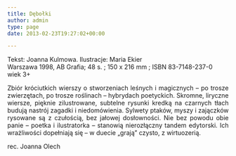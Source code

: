 ```yaml
---
title: Dębołki
author: admin
type: page
date: 2013-02-23T19:27:02+00:00

---
```

<p style="text-align: justify;">
  Tekst: Joanna Kulmowa. Ilustracje: Maria Ekier<br /> Warszawa 1998, AB Grafia; 48 s. ; 150 x 216 mm ; ISBN 83-7148-237-0<br /> wiek 3+
</p>

<p style="text-align: justify;">
  Zbiór króciutkich wierszy o stworzeniach leśnych i magicznych – po trosze zwierzętach, po trosze roślinach – hybrydach poetyckich. Skromne, liryczne wiersze, pięknie zilustrowane, subtelne rysunki kredką na czarnych tłach budują nastrój zagadki i niedomówienia. Sylwety ptaków, myszy i zajączków rysowane są z czułością, bez jałowej dosłowności. Nie bez powodu obie panie – poetka i ilustratorka – stanowią nierozłączny tandem edytorski. Ich wrażliwości dopełniają się – w duecie „grają” czysto, z wirtuozerią.
</p>

<p style="text-align: justify;">
  rec. Joanna Olech
</p>